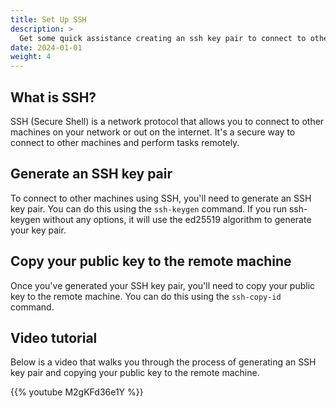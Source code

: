 ```yaml
---
title: Set Up SSH
description: >
  Get some quick assistance creating an ssh key pair to connect to other machines on your network or out on the internet.
date: 2024-01-01
weight: 4
---
```


## What is SSH?

SSH (Secure Shell) is a network protocol that allows you to connect to other machines on your network or out on the internet. It's a secure way to connect to other machines and perform tasks remotely.

## Generate an SSH key pair

To connect to other machines using SSH, you'll need to generate an SSH key pair. You can do this using the `ssh-keygen` command. If you run ssh-keygen without any options, it will use the ed25519 algorithm to generate your key pair.

## Copy your public key to the remote machine

Once you've generated your SSH key pair, you'll need to copy your public key to the remote machine. You can do this using the `ssh-copy-id` command.

## Video tutorial

Below is a video that walks you through the process of generating an SSH key pair and copying your public key to the remote machine.

{{% youtube M2gKFd36e1Y %}}
